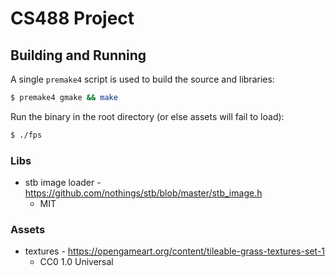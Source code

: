 # CS488 Project

## Building and Running
A single `premake4` script is used to build the source and libraries:
```sh
$ premake4 gmake && make
```

Run the binary in the root directory (or else assets will fail to load):
```sh
$ ./fps
```


### Libs
- stb image loader - https://github.com/nothings/stb/blob/master/stb_image.h
  - MIT

### Assets
- textures - https://opengameart.org/content/tileable-grass-textures-set-1
  - CC0 1.0 Universal
